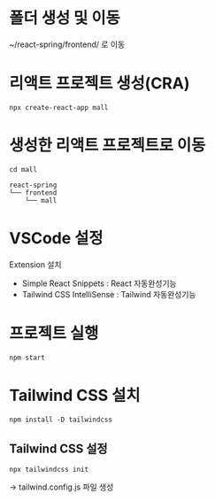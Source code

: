 # 폴더 생성 및 이동
~/react-spring/frontend/ 로 이동

# 리액트 프로젝트 생성(CRA)
```shell
npx create-react-app mall
```
# 생성한 리액트 프로젝트로 이동
```shell
cd mall
```
```
react-spring
└── frontend
    └── mall
```

# VSCode 설정
Extension 설치
- Simple React Snippets : React 자동완성기능
- Tailwind CSS IntelliSense : Tailwind 자동완성기능

# 프로젝트 실행
```
npm start
```
# Tailwind CSS 설치
```
npm install -D tailwindcss
```
## Tailwind CSS 설정
```
npx tailwindcss init
```
-> tailwind.config.js 파일 생성